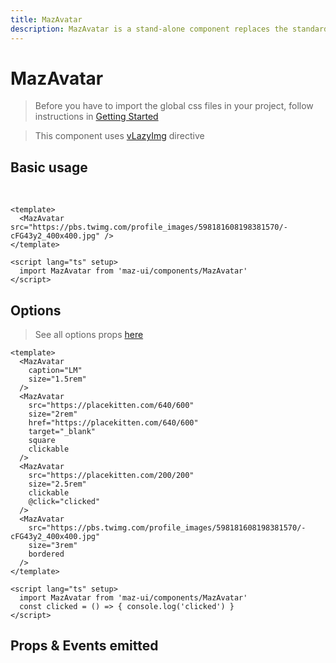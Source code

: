 ```yaml
---
title: MazAvatar
description: MazAvatar is a stand-alone component replaces the standard html button with a beautiful design system. Many options like colors, sizes, disabled state, loading state, includes icons. Support of router-link and nuxt-link
---
```


# MazAvatar

> Before you have to import the global css files in your project, follow instructions in [Getting Started](/maz-ui-3/guide/getting-started.html)

> This component uses [vLazyImg](/maz-ui-3/directives/lazy-img.html) directive

## Basic usage

<br />

<MazAvatar src="https://pbs.twimg.com/profile_images/598181608198381570/-cFG43y2_400x400.jpg" />

```vue
<template>
  <MazAvatar src="https://pbs.twimg.com/profile_images/598181608198381570/-cFG43y2_400x400.jpg" />
</template>

<script lang="ts" setup>
  import MazAvatar from 'maz-ui/components/MazAvatar'
</script>
```

## Options

> See all options props [here](#props-events-emitted)

<div class="flex space-between gap-05 items-center flex-wrap">
  <MazAvatar
    caption="LM"
    size="1.5rem"
  />
  <MazAvatar
    src="https://placekitten.com/640/600"
    size="2rem"
    href="https://placekitten.com/640/600"
    target="_blank"
    square
    clickable
  />
  <MazAvatar
    src="https://placekitten.com/200/200"
    size="2.5rem"
    clickable
    @click="clicked"
  />
  <MazAvatar
    src="https://pbs.twimg.com/profile_images/598181608198381570/-cFG43y2_400x400.jpg"
    size="3rem"
    bordered
  />
</div>

```vue
<template>
  <MazAvatar
    caption="LM"
    size="1.5rem"
  />
  <MazAvatar
    src="https://placekitten.com/640/600"
    size="2rem"
    href="https://placekitten.com/640/600"
    target="_blank"
    square
    clickable
  />
  <MazAvatar
    src="https://placekitten.com/200/200"
    size="2.5rem"
    clickable
    @click="clicked"
  />
  <MazAvatar
    src="https://pbs.twimg.com/profile_images/598181608198381570/-cFG43y2_400x400.jpg"
    size="3rem"
    bordered
  />
</template>

<script lang="ts" setup>
  import MazAvatar from 'maz-ui/components/MazAvatar'
  const clicked = () => { console.log('clicked') }
</script>
```

<script lang="ts" setup>
  const clicked = () => { console.log('clicked') }
</script>

## Props & Events emitted

<ComponentPropDoc component="MazAvatar" />
